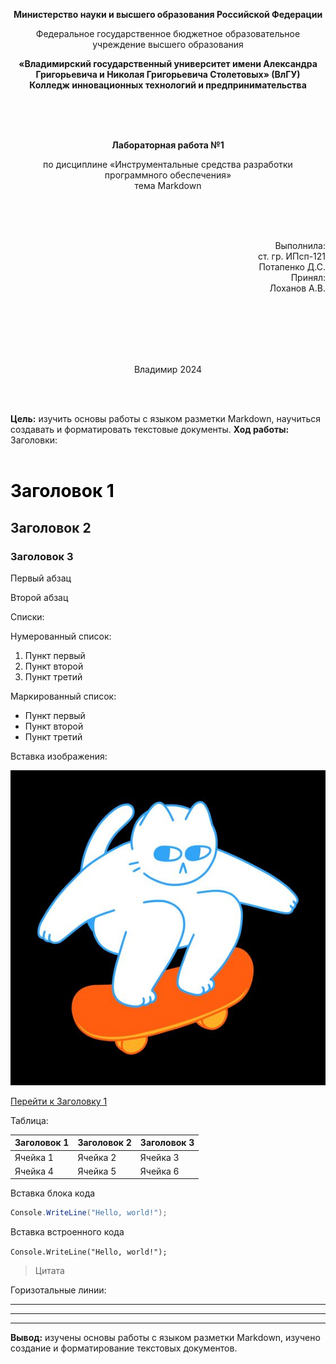 **<p align="center">Министерство науки и высшего образования Российской Федерации</p>**

<p align="center">Федеральное государственное бюджетное образовательное учреждение высшего образования</p>

**<p align="center">«Владимирский государственный университет имени Александра Григорьевича и Николая Григорьевича Столетовых»
(ВлГУ)<br>Колледж инновационных технологий и предпринимательства</p>**

<br>
<br>
<br>

**<p align="center">Лабораторная работа №1</p>**
<p align="center">по дисциплине «Инструментальные средства разработки программного обеспечения»
<br>тема Markdown</p>

<br>
<br>
<br>

<p align="right">Выполнила:<br>
ст. гр. ИПсп-121<br>
Потапенко Д.С.<br>
Принял:<br>
Лоханов А.В.</p>
<br>
<br>
<br>
<br>
<br>

<p align="center">Владимир 2024</p>
<br>
<br>

**Цель:** изучить основы работы с языком разметки Markdown, научиться создавать и форматировать текстовые документы.
**Ход работы:**<br>
Заголовки:<br><br>

# <a id="title1"> <span style="color:black">Заголовок 1</a>
## Заголовок 2
### Заголовок 3

Первый абзац

Второй абзац

Списки:


Нумерованный список:
1. Пункт первый
2. Пункт второй
3. Пункт третий
   
Маркированный список:
- Пункт первый
- Пункт второй
- Пункт третий

Вставка изображения:

![Текст описания](/lab1_1.jpg)

[Перейти к Заголовку 1](#title1)

Таблица:

| Заголовок 1 | Заголовок 2| Заголовок 3|
| ----------- | -----------|------------|
| Ячейка 1    | Ячейка 2   |Ячейка 3    |
| Ячейка 4    | Ячейка 5   |Ячейка 6    |

Вставка блока кода 

```C#
Console.WriteLine("Hello, world!");
```
Вставка встроенного кода

`Console.WriteLine("Hello, world!");`

> Цитата

Горизотальные линии:
___
***
---

**Вывод:** изучены основы работы с языком разметки Markdown, изучено создание и форматирование текстовых документов.<br>
